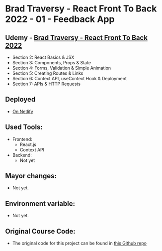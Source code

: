 # Brad Traversy - React Front To Back 2022 - 01 - Feedback App

## Udemy - [Brad Traversy - React Front To Back 2022](https://www.udemy.com/course/react-front-to-back-2022/)

-   Section 2: React Basics & JSX
-   Section 3: Components, Props & State
-   Section 4: Forms, Validation & Simple Animation
-   Section 5: Creating Routes & Links
-   Section 6: Context API, useContext Hook & Deployment
-   Section 7: APIs & HTTP Requests

## Deployed

-   [On Netlify](https://gabriels-react-front-to-back-04-feedback-app.netlify.app/)

## Used Tools:

-   Frontend:
    -   React.js
    -   Context API
-   Backend:
    -   Not yet

## Mayor changes:

-   Not yet.

## Environment variable:

-   Not yet.

## Original Course Code:

-   The original code for this project can be found in [this Github repo](https://github.com/bradtraversy/feedback-app)
